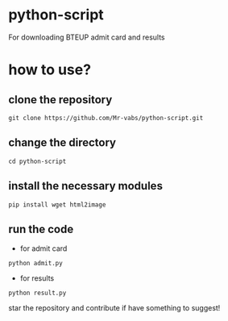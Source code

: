 # python-script
For downloading BTEUP admit card and results 

# how to use?

## clone the repository
```
git clone https://github.com/Mr-vabs/python-script.git
```

## change the directory
```
cd python-script
```

## install the necessary modules
```
pip install wget html2image
```

## run the code 
- for admit card 
```
python admit.py
```

- for results 
```
python result.py
```

star the repository and contribute if have something to suggest!
